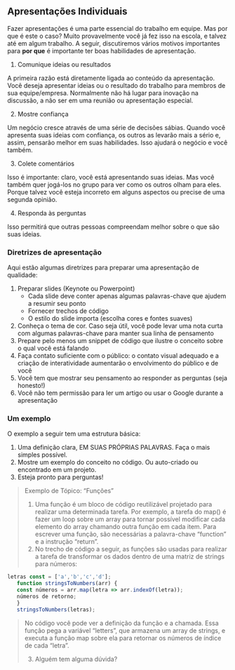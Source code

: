 ## Apresentações Individuais

Fazer apresentações é uma parte essencial do trabalho em equipe. Mas por que é este o caso? Muito provavelmente você já fez isso na escola, e talvez até em algum trabalho. A seguir, discutiremos vários motivos importantes para **por que** é importante ter boas habilidades de apresentação.

1. Comunique ideias ou resultados

A primeira razão está diretamente ligada ao conteúdo da apresentação. Você deseja apresentar ideias ou o resultado do trabalho para membros de sua equipe/empresa. Normalmente não há lugar para inovação na discussão, a não ser em uma reunião ou apresentação especial.

2. Mostre confiança

Um negócio cresce através de uma série de decisões sábias. Quando você apresenta suas ideias com confiança, os outros as levarão mais a sério e, assim, pensarão melhor em suas habilidades. Isso ajudará o negócio e você também.

3. Colete comentários

Isso é importante: claro, você está apresentando suas ideias. Mas você também quer jogá-los no grupo para ver como os outros olham para eles. Porque talvez você esteja incorreto em alguns aspectos ou precise de uma segunda opinião.

4. Responda às perguntas

Isso permitirá que outras pessoas compreendam melhor sobre o que são suas ideias.

### Diretrizes de apresentação

Aqui estão algumas diretrizes para preparar uma apresentação de qualidade:

1. Preparar slides (Keynote ou Powerpoint)
   - Cada slide deve conter apenas algumas palavras-chave que ajudem a resumir seu ponto
   - Fornecer trechos de código
   - O estilo do slide importa (escolha cores e fontes suaves)
2. Conheça o tema de cor. Caso seja útil, você pode levar uma nota curta com algumas palavras-chave para manter sua linha de pensamento
3. Prepare pelo menos um snippet de código que ilustre o conceito sobre o qual você está falando
4. Faça contato suficiente com o público: o contato visual adequado e a criação de interatividade aumentarão o envolvimento do público e de você
5. Você tem que mostrar seu pensamento ao responder as perguntas (seja honesto!)
6. Você não tem permissão para ler um artigo ou usar o Google durante a apresentação

### Um exemplo

O exemplo a seguir tem uma estrutura básica:
1. Uma definição clara, EM SUAS PRÓPRIAS PALAVRAS. Faça o mais simples possível.
2. Mostre um exemplo do conceito no código. Ou auto-criado ou encontrado em um projeto.
3. Esteja pronto para perguntas!

> Exemplo de Tópico: “Funções”
>
> 1. Uma função é um bloco de código reutilizável projetado para realizar uma determinada tarefa. Por exemplo, a tarefa do map() é fazer um loop sobre um array para tornar possível modificar cada elemento do array chamando outra função em cada item. Para escrever uma função, são necessárias a palavra-chave “function” e a instrução “return”.
> 2. No trecho de código a seguir, as funções são usadas para realizar a tarefa de transformar os dados dentro de uma matriz de strings para números:

``` js
letras const = ['a','b','c','d'];
   function stringsToNumbers(arr) {
   const números = arr.map(letra => arr.indexOf(letra));
   números de retorno;
   }
   stringsToNumbers(letras);
```

> No código você pode ver a definição da função e a chamada. Essa função pega a variável “letters”, que armazena um array de strings, e executa a função map sobre ela para retornar os números de índice de cada “letra”.
>
> 3. Alguém tem alguma dúvida?

<!-- Você acabou de terminar seu projeto: seu próprio aplicativo full-stack! No entanto, até agora você só guardou para si mesmo. Não seria mais divertido compartilhá-lo com os outros? É disso que trata este documento: como apresentar seu projeto.

Você apresentará seu projeto para o resto da comunidade HackYourFuture. Estes consistem em pessoas de diferentes níveis de compreensão. Alguns vão entender todas as tecnologias sofisticadas que você usou, enquanto outros vão apenas olhar fixamente para o que você acabou de dizer. Isso não é útil.

Em vez disso, apresentaremos as coisas de forma diferente: **fale sobre sua própria experiência**. Algo com o qual todos podemos nos relacionar é a experiência de outra pessoa. O que você aprendeu sobre desenvolvimento, você mesmo e o HackYourFuture, durante essas últimas 6 semanas?

Exemplo: _Durante o processo aprendi o valor de trabalhar em conjunto. Embora não seja fácil se comunicar, achei útil pedir ajuda aos membros da minha equipe sempre que ficar preso. Dessa forma, não sinto que tenho que fazer tudo isso sozinho._ -->
